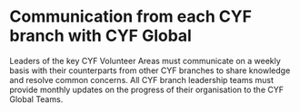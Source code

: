 # Communication from each CYF branch with CYF Global

Leaders of the key CYF Volunteer Areas must communicate on a weekly basis with their counterparts from other CYF branches to share knowledge and resolve common concerns. All CYF branch leadership teams must provide monthly updates on the progress of their organisation to the CYF Global Teams.

